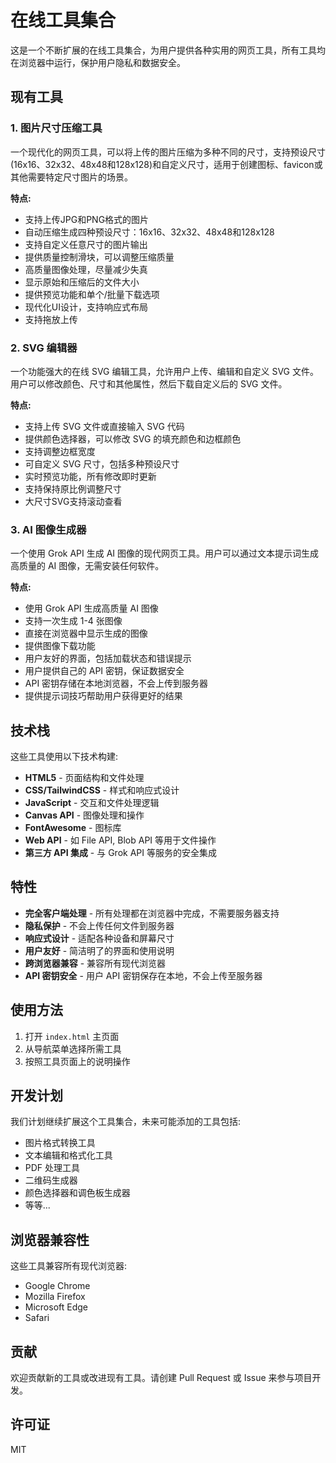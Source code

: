 # 在线工具集合

这是一个不断扩展的在线工具集合，为用户提供各种实用的网页工具，所有工具均在浏览器中运行，保护用户隐私和数据安全。

## 现有工具

### 1. 图片尺寸压缩工具

一个现代化的网页工具，可以将上传的图片压缩为多种不同的尺寸，支持预设尺寸(16x16、32x32、48x48和128x128)和自定义尺寸，适用于创建图标、favicon或其他需要特定尺寸图片的场景。

**特点:**
- 支持上传JPG和PNG格式的图片
- 自动压缩生成四种预设尺寸：16x16、32x32、48x48和128x128
- 支持自定义任意尺寸的图片输出
- 提供质量控制滑块，可以调整压缩质量
- 高质量图像处理，尽量减少失真
- 显示原始和压缩后的文件大小
- 提供预览功能和单个/批量下载选项
- 现代化UI设计，支持响应式布局
- 支持拖放上传

### 2. SVG 编辑器

一个功能强大的在线 SVG 编辑工具，允许用户上传、编辑和自定义 SVG 文件。用户可以修改颜色、尺寸和其他属性，然后下载自定义后的 SVG 文件。

**特点:**
- 支持上传 SVG 文件或直接输入 SVG 代码
- 提供颜色选择器，可以修改 SVG 的填充颜色和边框颜色
- 支持调整边框宽度
- 可自定义 SVG 尺寸，包括多种预设尺寸
- 实时预览功能，所有修改即时更新
- 支持保持原比例调整尺寸
- 大尺寸SVG支持滚动查看

### 3. AI 图像生成器

一个使用 Grok API 生成 AI 图像的现代网页工具。用户可以通过文本提示词生成高质量的 AI 图像，无需安装任何软件。

**特点:**
- 使用 Grok API 生成高质量 AI 图像
- 支持一次生成 1-4 张图像
- 直接在浏览器中显示生成的图像
- 提供图像下载功能
- 用户友好的界面，包括加载状态和错误提示
- 用户提供自己的 API 密钥，保证数据安全
- API 密钥存储在本地浏览器，不会上传到服务器
- 提供提示词技巧帮助用户获得更好的结果

## 技术栈

这些工具使用以下技术构建:

- **HTML5** - 页面结构和文件处理
- **CSS/TailwindCSS** - 样式和响应式设计
- **JavaScript** - 交互和文件处理逻辑
- **Canvas API** - 图像处理和操作
- **FontAwesome** - 图标库
- **Web API** - 如 File API, Blob API 等用于文件操作
- **第三方 API 集成** - 与 Grok API 等服务的安全集成

## 特性

- **完全客户端处理** - 所有处理都在浏览器中完成，不需要服务器支持
- **隐私保护** - 不会上传任何文件到服务器
- **响应式设计** - 适配各种设备和屏幕尺寸
- **用户友好** - 简洁明了的界面和使用说明
- **跨浏览器兼容** - 兼容所有现代浏览器
- **API 密钥安全** - 用户 API 密钥保存在本地，不会上传至服务器

## 使用方法

1. 打开 `index.html` 主页面
2. 从导航菜单选择所需工具
3. 按照工具页面上的说明操作

## 开发计划

我们计划继续扩展这个工具集合，未来可能添加的工具包括:

- 图片格式转换工具
- 文本编辑和格式化工具
- PDF 处理工具
- 二维码生成器
- 颜色选择器和调色板生成器
- 等等...

## 浏览器兼容性

这些工具兼容所有现代浏览器:

- Google Chrome
- Mozilla Firefox
- Microsoft Edge
- Safari

## 贡献

欢迎贡献新的工具或改进现有工具。请创建 Pull Request 或 Issue 来参与项目开发。

## 许可证

MIT 